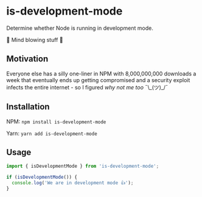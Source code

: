 # is-development-mode

Determine whether Node is running in development mode.

🤯 Mind blowing stuff 🤯

## Motivation

Everyone else has a silly one-liner in NPM with 8,000,000,000 downloads a week that eventually ends up getting compromised and a security exploit infects the entire internet - so I figured _why not me too_ ¯\\\_(ツ)\_/¯

## Installation

NPM: `npm install is-development-mode`

Yarn: `yarn add is-development-mode`

## Usage

```typescript
import { isDevelopmentMode } from 'is-development-mode';

if (isDevelopmentMode()) {
  console.log('We are in development mode 👍');
}
```
